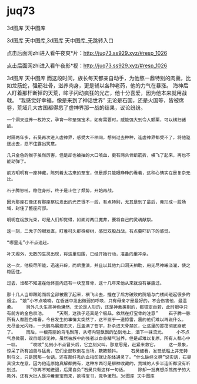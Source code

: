 # juq73
3d图库 天中图库

3d图库 天中图库,3d图库 天中图库_无跳转入口

点击后面网zhi进入看午夜爽*片：http://juq73.ss929.xyz/#resp_1026

点击后面网zhi进入看午夜影*视：http://juq73.ss929.xyz/#resp_1026

3d图库 天中图库    而这段时间，族长每天都亲自动手，为他熬一鼎特别的肉羹，比如龙筋蛇，强筋壮骨，滋养肉身，更是辅以各种老药，他的力气在暴涨。    海神后人盯着那杆断掉的天荒，眸子闪动疯狂的光芒，他十分喜爱，因为他本来就用战戟。    “我感觉好幸福，像是来到了神话世界”    无论是石国，还是火国等，皆被席卷，荒域几大古国都得悉了虚神界那一战的结果，议论纷纷。

    一个洞天滋养一枚符文，孕育一种至强宝术，如有需要时，威能强大到令人颤栗，可以横扫诸敌。

    时隔两年多，石昊再次进入虚神界，感受大不相同，想到过去种种，连虚神界都受不了，将他驱逐出去，忍不住露出笑意。

    几只金色的猴子虽然厉害，但是却也被抽的大口咳血，更有两头骨断筋折，横飞了起来，再也不能动弹了。

    前方明明有一座神藏，陈列着太古来的至宝，但是却只能眼睁睁的看着，这种心情实在是复杂无比。

    石子腾怒吼，稳住身形，终于是止住了颓势，开始再战。

    因为那座石像还有那座祭坛发出的光芒很不一般，有点特别，尤其是到了最后，竟形成一股场域，封住了整座府邸。

    明明在绽放光束，可是人们却觉得，如面对两口魔井，要将自己的灵魂献祭。

    这一刻，二秃子的眼发直，盯着村头那株柳树，感觉双股战战，有点要吓趴下的感觉。

    “哪里走”小不点追赶。

    补天阁外，无数的生灵出现，将这里包围，已经开始行动，准备向里冲杀。

    这一次，他极尽所能，迅速开辟，而后重演，并且以其他九口洞天相助，用无尽神曦浇灌，使之稳固住。

    过去，谁都不知道在他体垩内还有一块至尊骨，这十几年来他从来就没有暴露过。

    那十几人当即踉跄而后全部被震了起来，横飞出去，撞在了后方破败的院墙与门楼间砸起很多的烟尘。“娘”小不点喃喃，在昏迷中发出微弱的呼唤，只有母亲才是最好的，不会伤害他，最温柔。    另外几头生灵神色漠然，无论是人形的，还是神禽类别的，都镇定自若，此时眼中只有前方的金色泉池。    “天啊，这孩子还真是个极品，依然在打宝骨的注意”    石子腾一脉所有人都脸色难看，今日发生的事情太突然了，这不亚于一道惊雷，震的他们难以再说什么。    无尽金光闪烁，一头鹏鸟展翅击天，压盖满了苍宇，扑杀进天骨禁区，让这里的雾霭彻底崩散了。    而后，一根亮丽的鸟毛飘落，从塔内轻飘飘的坠到地上，洒下一抹流光。    小不点气息微弱，双目暗淡无神，虽然被族中的强者以自身精气滋养，但是却难以复原，所有人都心中一叹。    “吱吱”见到小不点冒头后，它立刻尖叫，那意思是，赶紧来救它。    这一景象，惊呆了所有凶兽与猛禽，它们全部软倒在当场，簌簌颤抖。    石昊细看，发觉纸船上并无特别符文，只是因那一句话，还有那纤秀的血指印就让船体通灵了。“什么破经文啊”说实话，石昊真没太在意，因为他连原始真解都拥有，这种东西可是柳神收藏的，荒域的人多半连听都没有听到过。    “你再不知进退，后果自负”石昊只有这样一句话。    除却一批真想杀熊孩子的大教外，还有大批人是冲着至宝而来，欲得宝书，竞争激烈。3d图库 天中图库
